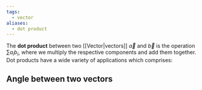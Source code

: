```yaml
---
tags:
  - vector
aliases:
  - dot product
---
```

The **dot product** between two [[Vector|vectors]] $\vec{a}$ and $\vec{b}$ is the operation $\sum\limits a_{i}b_{i}$, where we multiply the respective components and add them together. Dot products have a wide variety of applications which comprises:
## Angle between two vectors


